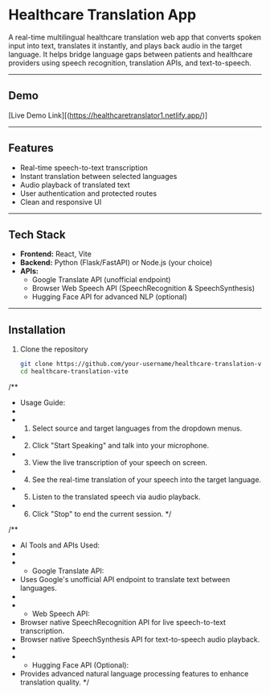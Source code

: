 # Healthcare Translation App

A real-time multilingual healthcare translation web app that converts spoken input into text, translates it instantly, and plays back audio in the target language. It helps bridge language gaps between patients and healthcare providers using speech recognition, translation APIs, and text-to-speech.

---

## Demo

[Live Demo Link][(https://healthcaretranslator1.netlify.app/)]

---

## Features

- Real-time speech-to-text transcription
- Instant translation between selected languages
- Audio playback of translated text
- User authentication and protected routes
- Clean and responsive UI

---

## Tech Stack

- **Frontend:** React, Vite
- **Backend:** Python (Flask/FastAPI) or Node.js (your choice)
- **APIs:**
  - Google Translate API (unofficial endpoint)
  - Browser Web Speech API (SpeechRecognition & SpeechSynthesis)
  - Hugging Face API for advanced NLP (optional)

---

## Installation

1. Clone the repository  
   ```bash
   git clone https://github.com/your-username/healthcare-translation-vite.git
   cd healthcare-translation-vite
/**
 * Usage Guide:
 * 
 * 1. Select source and target languages from the dropdown menus.
 * 2. Click "Start Speaking" and talk into your microphone.
 * 3. View the live transcription of your speech on screen.
 * 4. See the real-time translation of your speech into the target language.
 * 5. Listen to the translated speech via audio playback.
 * 6. Click "Stop" to end the current session.
 */

/**
 * AI Tools and APIs Used:
 * 
 * - Google Translate API:
 *   Uses Google's unofficial API endpoint to translate text between languages.
 * 
 * - Web Speech API:
 *   Browser native SpeechRecognition API for live speech-to-text transcription.
 *   Browser native SpeechSynthesis API for text-to-speech audio playback.
 * 
 * - Hugging Face API (Optional):
 *   Provides advanced natural language processing features to enhance translation quality.
 */
